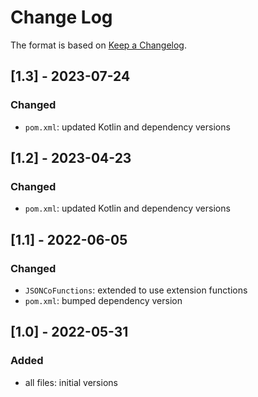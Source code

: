 # Change Log

The format is based on [Keep a Changelog](http://keepachangelog.com/).

## [1.3] - 2023-07-24
### Changed
- `pom.xml`: updated Kotlin and dependency versions

## [1.2] - 2023-04-23
### Changed
- `pom.xml`: updated Kotlin and dependency versions

## [1.1] - 2022-06-05
### Changed
- `JSONCoFunctions`: extended to use extension functions
- `pom.xml`: bumped dependency version

## [1.0] - 2022-05-31
### Added
- all files: initial versions
